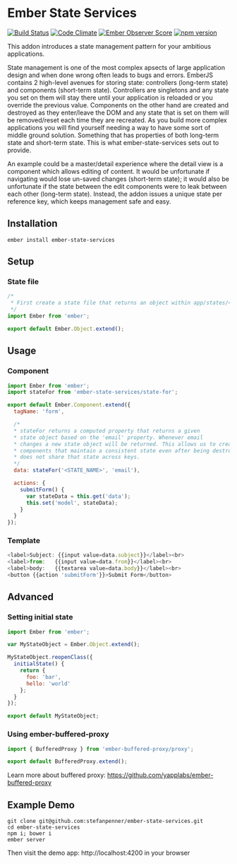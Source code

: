 # Ember State Services

[![Build Status](https://travis-ci.org/stefanpenner/ember-state-services.svg?branch=master)](https://travis-ci.org/stefanpenner/ember-state-services)
[![Code Climate](https://codeclimate.com/github/stefanpenner/ember-state-services/badges/gpa.svg)](https://codeclimate.com/github/stefanpenner/ember-state-services)
[![Ember Observer Score](http://emberobserver.com/badges/ember-state-services.svg)](http://emberobserver.com/addons/ember-state-services)
[![npm version](https://badge.fury.io/js/ember-state-services.svg)](http://badge.fury.io/js/ember-state-services)

This addon introduces a state management pattern for your ambitious applications.

State management is one of the most complex apsects of large application design and when done wrong often leads to bugs and errors. EmberJS contains 2 high-level avenues for storing state: controllers (long-term state) and components (short-term state). Controllers are singletons and any state you set on them will stay there until your application is reloaded or you override the previous value. Components on the other hand are created and destroyed as they enter/leave the DOM and any state that is set on them will be removed/reset each time they are recreated. As you build more complex applications you will find yourself needing a way to have some sort of middle ground solution. Something that has properties of both long-term state and short-term state. This is what ember-state-services sets out to provide.

An example could be a master/detail experience where the detail view is a component which allows editing of content. It would be unfortunate if navigating would lose un-saved changes (short-term state); it would also be unfortunate if the state between the edit components were to leak between each other (long-term state). Instead, the addon issues a unique state per reference key, which keeps management safe and easy.

## Installation

```shell
ember install ember-state-services
```

## Setup

### State file

```js
/*
 * First create a state file that returns an object within app/states/<STATE_NAME>.js
 */
import Ember from 'ember';

export default Ember.Object.extend();
```

## Usage

### Component

```js
import Ember from 'ember';
import stateFor from 'ember-state-services/state-for';

export default Ember.Component.extend({
  tagName: 'form',

  /*
  * stateFor returns a computed property that returns a given
  * state object based on the 'email' property. Whenever email
  * changes a new state object will be returned. This allows us to create
  * components that maintain a consistent state even after being destroyed but
  * does not share that state across keys.
  */
  data: stateFor('<STATE_NAME>', 'email'),

  actions: {
    submitForm() {
      var stateData = this.get('data');
      this.set('model', stateData);
    }
  }
});
```

### Template

```js
<label>Subject: {{input value=data.subject}}</label><br>
<label>from:   {{input value=data.from}}</label><br>
<label>body:   {{textarea value=data.body}}</label><br>
<button {{action 'submitForm'}}>Submit Form</button>
```

## Advanced

### Setting initial state

```js
import Ember from 'ember';

var MyStateObject = Ember.Object.extend();

MyStateObject.reopenClass({
  initialState() {
    return {
      foo: 'bar',
      hello: 'world'
    };
  }
});

export default MyStateObject;
```

### Using ember-buffered-proxy

```js
import { BufferedProxy } from 'ember-buffered-proxy/proxy';

export default BufferedProxy.extend();
```

Learn more about buffered proxy: https://github.com/yapplabs/ember-buffered-proxy

## Example Demo

```
git clone git@github.com:stefanpenner/ember-state-services.git
cd ember-state-services
npm i; bower i
ember server
```

Then visit the demo app: http://localhost:4200 in your browser
